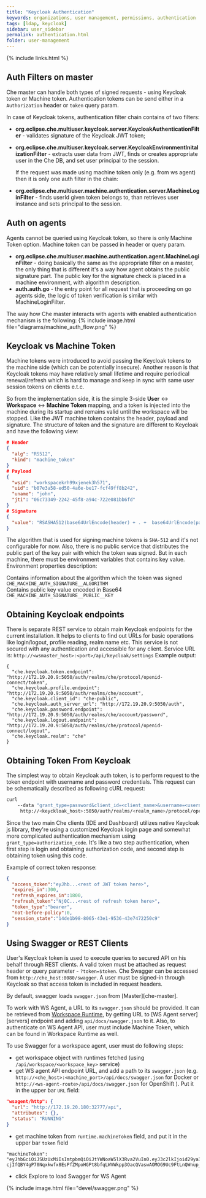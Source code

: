 ```yaml
---
title: "Keycloak Authentication"
keywords: organizations, user management, permissions, authentication
tags: [ldap, keycloak]
sidebar: user_sidebar
permalink: authentication.html
folder: user-management
---
```

{% include links.html %}

## Auth Filters on master
 Che master can handle both types of signed requests - using Keycloak token or Machine token.
 Authentication tokens can be send either in a `Authorization` header or `token` query param.

 In case of Keycloak tokens, authentication filter chain contains of two filters:

- **org.eclipse.che.multiuser.keycloak.server.KeycloakAuthenticationFilter** - validates signature of the Keycloak JWT token;
- **org.eclipse.che.multiuser.keycloak.server.KeycloakEnvironmentInitalizationFilter** - extracts user data from JWT, finds or creates
     appropriate user in the Che DB, and set user principal to the session.

  If the request was made using machine token only (e.g. from ws agent) then it is only one auth filter in the chain:

- **org.eclipse.che.multiuser.machine.authentication.server.MachineLoginFilter** - finds userId given token belongs to, than retrieves user instance and sets principal to the session.

## Auth on agents
  Agents cannot be queried using Keycloak token, so there is only Machine Token option. Machine token can be passed in header or query param.

- **org.eclipse.che.multiuser.machine.authentication.agent.MachineLoginFilter** - doing basically the same as the appropriate filter on a master, the only thing that is different it's a way how agent obtains the public signature part. The public key for the signature check is placed in a machine environment, with algorithm description.
- **auth.auth.go** - the entry point for all request that is proceeding on go agents side, the logic of token verification is similar with MachineLoginFilter.

The way how Che master interacts with agents with enabled authentication mechanism is the following:
{% include image.html file="diagrams/machine_auth_flow.png" %}

## Keycloak vs Machine Token

Machine tokens were introduced to avoid passing the Keycloak tokens to the machine side (which can be potentially insecure). Another reason is that Keycloak tokens may have relatively small lifetime and require periodical renewal/refresh which is hard to manage and keep in sync with same user session tokens on clients e.t.c.

So from the implementation side, it is the simple 3-side **User** <-> **Workspace** <-> **Machine Token** mapping, and a token is injected into the machine during its startup and remains valid until the workspace will be stopped.
Like the JWT machine token contains the header, payload and signature. The structure of token and the signature are different to Keycloak and have the following view:
``` json
# Header
{
  "alg": "RS512",
  "kind": "machine_token"
}
# Payload
{
  "wsid": "workspacekrh99xjenek3h571",
  "uid": "b07e3a58-ed50-4a6e-be17-fcf49ff8b242",
  "uname": "john",
  "jti": "06c73349-2242-45f8-a94c-722e081bb6fd"
}
# Signature
{
  "value": "RSASHA512(base64UrlEncode(header) + . +  base64UrlEncode(payload))"
}

```
The algorithm that is used for signing machine tokens is `SHA-512` and it's not configurable for now. Also, there is no public service that distributes the public part of the key pair with which the token was signed. But in each machine, there must be environment variables that contains key value. Environment properties description:

Contains information about the algorithm which the token was signed<br>
`CHE_MACHINE_AUTH_SIGNATURE__ALGORITHM`<br>
Contains public key value encoded in Base64<br>
`CHE_MACHINE_AUTH_SIGNATURE__PUBLIC__KEY`


## Obtaining Keycloak endpoints

There is separate REST service to obtain main Keycloak endpoints for the current installation. It helps to clients to find out URLs for basic operations like login/logout, profile reading, realm name etc. This service is not secured with any authentication and accessible for any client. Service URL is: `http://<wsmaster_host>:<port>/api/keycloak/settings`
Example output:
```
{
  "che.keycloak.token.endpoint": "http://172.19.20.9:5050/auth/realms/che/protocol/openid-connect/token",
  "che.keycloak.profile.endpoint": "http://172.19.20.9:5050/auth/realms/che/account",
  "che.keycloak.client_id": "che-public",
  "che.keycloak.auth_server_url": "http://172.19.20.9:5050/auth",
  "che.keycloak.password.endpoint": "http://172.19.20.9:5050/auth/realms/che/account/password",
  "che.keycloak.logout.endpoint": "http://172.19.20.9:5050/auth/realms/che/protocol/openid-connect/logout",
  "che.keycloak.realm": "che"
}
```

## Obtaining Token From Keycloak

The simplest way to obtain Keycloak auth token, is to perform request to the token endpoint with username and password credentials. This request can be schematically described as following cURL request:

```bash
curl
    --data "grant_type=password&client_id=<client_name>&username=<username>&password=<password>"
     http://<keyckloak_host>:5050/auth/realms/<realm_name>/protocol/openid-connect/token
```

 Since the two main Che clients (IDE and Dashboard) utilizes native Keycloak js library, they're using a customized Keycloak login page and somewhat more complicated authentication mechanism using `grant_type=authorization_code`. It's like a two step authentication, when first step is login and obtaining authorization code, and second step is obtaining token using this code.

 Example of correct token response:

 ```json
 {
   "access_token":"eyJhb...<rest of JWT token here>",
   "expires_in":300,
   "refresh_expires_in":1800,
   "refresh_token":"Nj0C...<rest of refresh token here>",
   "token_type":"bearer",
   "not-before-policy":0,
   "session_state":"14de1b98-8065-43e1-9536-43e7472250c9"
 }
 ```

## Using Swagger or REST Clients

User's Keycloak token is used to execute queries to secured API on his behalf through REST clients. A valid token must be attached as request header or query parameter - `?token=$token`. Che Swagger can be accessed from `http://che_host:8080/swagger`. A user must be signed-in through Keycloak so that access token is included in request headers.

By default, swagger loads `swagger.json` from [Master][che-master].

To work with WS Agent, a URL to its `swagger.json` should be provided. It can be retrieved from [Workspace Runtime](workspace-data-model.html#runtime), by getting URL to [WS Agent server][servers] endpoint and adding `api/docs/swagger.json` to it. Also, to authenticate on WS Agent API, user must include Machine Token, which can be found in Workspace Runtime as well.

To use Swagger for a workspace agent, user must do following steps:

* get workspace object with runtimes fetched (using `/api/workspace/<workspace_key>` service)
* get WS agent API endpoint URL, and add a path to its `swagger.json` (e.g. `http://<che_host>:<machine_port>/api/docs/swagger.json` for Docker or `http://<ws-agent-route>/api/docs/swagger.json` for OpenShift ). Put it in the upper bar `URL` field:

```json
"wsagent/http": {
  "url": "http://172.19.20.180:32777/api",
  "attributes": {},
  "status": "RUNNING"
}
```
* get machine token from `runtime.machineToken` field, and put it in the upper bar `token` field

```
"machineToken": "eyJhbGciOiJSUzUxMiIsImtpbmQiOiJtYWNoaW5lX3Rva2VuIn0.eyJ3c2lkIjoid29ya3NwYWNlMzEiLCJ1aWQiOiJ1c2VyMTMiLCJ1bmFtZSI6InRlc3RVc2VyIiwianRpIjoiOTAwYTUwNWYtYWY4ZS00MWQxLWFhYzktMTFkOGI5OTA5Y2QxIn0.UwU7NDzqnHxTr4vu8UqjZ7-cjIfQBY4gP70Nqxkwfx8EsPfZMpoHGPt8bfqLWVWkpp3OacQVaswAOMOG9Uc9FtLnQWnup_6vvyMo6gchZ1lTZFJMVHIw9RnSJAGFl98adWe3NqE_DdM02PyHb23MoHqE_xd8z3eFhngyaMImhc4",
```

* click Explore to load Swagger for WS Agent

{% include image.html file="devel/swagger.png" %}
